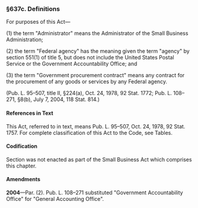 ### §637c. Definitions ###

For purposes of this Act—

(1) the term "Administrator" means the Administrator of the Small Business Administration;

(2) the term "Federal agency" has the meaning given the term "agency" by section 551(1) of title 5, but does not include the United States Postal Service or the Government Accountability Office; and

(3) the term "Government procurement contract" means any contract for the procurement of any goods or services by any Federal agency.

(Pub. L. 95–507, title II, §224(a), Oct. 24, 1978, 92 Stat. 1772; Pub. L. 108–271, §8(b), July 7, 2004, 118 Stat. 814.)

#### References in Text ####

This Act, referred to in text, means Pub. L. 95–507, Oct. 24, 1978, 92 Stat. 1757. For complete classification of this Act to the Code, see Tables.

#### Codification ####

Section was not enacted as part of the Small Business Act which comprises this chapter.

#### Amendments ####

**2004**—Par. (2). Pub. L. 108–271 substituted "Government Accountability Office" for "General Accounting Office".